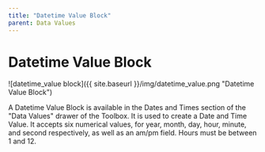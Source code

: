 ```yaml
---
title: "Datetime Value Block"
parent: Data Values
---
```

# Datetime Value Block
![datetime_value block]({{ site.baseurl }}/img/datetime_value.png "Datetime Value Block")

A Datetime Value Block is available in the Dates and Times section of the "Data Values" drawer of the Toolbox. It is used to create a Date and Time Value. It accepts six numerical values, for year, month, day, hour, minute, and second respectively, as well as an am/pm field. Hours must be between 1 and 12.